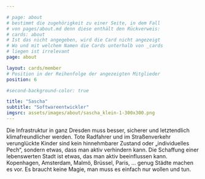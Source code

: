 ```yaml
---

# page: about
# bestimmt die zugehörigkeit zu einer Seite, in dem Fall
# von pages/about.md denn diese enthält den Rückverweis:
# cards: about
# Ist das nicht angegeben, wird die Card nicht angezeigt
# Wo und mit welchem Namen die Cards unterhalb von _cards
# liegen ist irrelevant
page: about

layout: cards/member
# Position in der Reihenfolge der angezeigten Mitglieder
position: 6

#second-background-color: true

title: "Sascha"
subtitle: "Softwareentwickler"
imgsrc: assets/images/about/sascha_klein-1-300x300.png
---
```


Die Infrastruktur in ganz Dresden muss besser, sicherer und letztendlich klimafreundlicher werden. Tote Radfahrer und im Straßenverkehr verunglückte Kinder sind kein hinnehmbarer Zustand oder „individuelles Pech“, sondern etwas, dass man aktiv verhindern kann. Die Schaffung einer lebenswerten Stadt ist etwas, das man aktiv beeinflussen kann. Kopenhagen, Amsterdam, Malmö, Brüssel, Paris, … genug Städte machen es vor. Es braucht keine Magie, man muss es einfach nur wollen und tun.